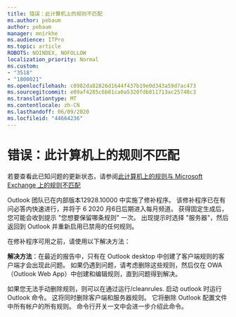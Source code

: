 ```yaml
---
title: 错误：此计算机上的规则不匹配
ms.author: pebaum
author: pebaum
manager: mnirkhe
ms.audience: ITPro
ms.topic: article
ROBOTS: NOINDEX, NOFOLLOW
localization_priority: Normal
ms.custom:
- "3518"
- "1800021"
ms.openlocfilehash: c0982da82826d1644f437b19e0d343a59d7ac473
ms.sourcegitcommit: e09af4285c6b81ca0a5320fdb811713ac25748c3
ms.translationtype: MT
ms.contentlocale: zh-CN
ms.lasthandoff: 06/09/2020
ms.locfileid: "44664236"
---
```

# <a name="error-the-rules-on-this-computer-do-not-match"></a>错误：此计算机上的规则不匹配

若要查看此已知问题的更新状态，请参阅[此计算机上的规则与 Microsoft Exchange 上的规则不匹配](https://support.office.com/article/d032e037-b224-429e-b325-633afde9b5f0)

Outlook 团队已在内部版本12928.10000 中实施了修补程序。 该修补程序已在有问必答内快速进行，并将于 6 2020 月6日后期进入每月频道。 获得固定生成后，您可能会收到提示 "您想要保留哪条规则" 一次。 出现提示时选择 "服务器"，然后返回到 Outlook 并重新启用已禁用的任何规则。

在修补程序可用之前，请使用以下解决方法：

**解决方法**：在最近的报告中，只有在 Outlook desktop 中创建了客户端规则的客户端才会出现此问题。 如果仍遇到问题，请考虑删除这些规则，然后仅在 OWA （Outlook Web App）中创建和编辑规则，直到问题得到解决。

如果您无法手动删除规则，则可以在通过运行/cleanrules. 启动 outlook 时运行 Outlook 命令。 这将同时删除客户端和服务器规则。 它将删除 Outlook 配置文件中所有帐户的所有规则。 命令行开关一文中会进一步介绍此命令。

